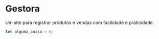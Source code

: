 # Gestora
Um site para registrar produtos e vendas com facilidade e praticidade.

```js
let alguma_coisa = 6;